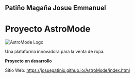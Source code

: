 ## Patiño Magaña Josue Emmanuel
# Proyecto AstroMode

![AstroMode Logo](https://github.com/user-attachments/assets/e5508291-b26f-4959-a937-3dd65e9f1ad7)


Una plataforma innovadora para la venta de ropa.

**Proyecto en desarrollo**

Sitio Web: https://josuepatinio.github.io/AstroMode/index.html
